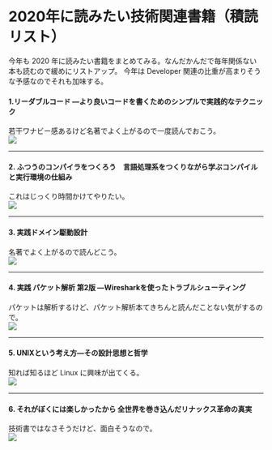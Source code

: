 # 2020年に読みたい技術関連書籍（積読リスト）


今年も 2020 年に読みたい書籍をまとめてみる。なんだかんだで毎年関係ない本も読むので緩めにリストアップ。
今年は Developer 関連の比重が高まりそうな予感なのでそれも加味する。

#### 1.リーダブルコード ―より良いコードを書くためのシンプルで実践的なテクニック
若干ワナビー感あるけど名著でよく上がるので一度読んでおこう。  
<a target="_blank"  href="https://www.amazon.co.jp/gp/product/4873115655/ref=as_li_tl?ie=UTF8&camp=247&creative=1211&creativeASIN=4873115655&linkCode=as2&tag=gutzeit110608-22&linkId=b9138eebd4ef359b959369ea80d63cd6"><img border="0" src="//ws-fe.amazon-adsystem.com/widgets/q?_encoding=UTF8&MarketPlace=JP&ASIN=4873115655&ServiceVersion=20070822&ID=AsinImage&WS=1&Format=_SL250_&tag=gutzeit110608-22" align="left"></a><img src="//ir-jp.amazon-adsystem.com/e/ir?t=gutzeit110608-22&l=am2&o=9&a=4873115655" width="1" height="1" border="0" alt="" style="border:none !important; margin:0px !important;" />
<br clear="left">

*****

#### 2. ふつうのコンパイラをつくろう　言語処理系をつくりながら学ぶコンパイルと実行環境の仕組み
これはじっくり時間かけてやりたい。  
<a target="_blank"  href="https://www.amazon.co.jp/gp/product/B06XZSH7Q9/ref=as_li_tl?ie=UTF8&camp=247&creative=1211&creativeASIN=B06XZSH7Q9&linkCode=as2&tag=gutzeit110608-22&linkId=b09b0cbaaa440d15d7eded4f0b733f7b"><img border="0" src="//ws-fe.amazon-adsystem.com/widgets/q?_encoding=UTF8&MarketPlace=JP&ASIN=B06XZSH7Q9&ServiceVersion=20070822&ID=AsinImage&WS=1&Format=_SL250_&tag=gutzeit110608-22" align="left"></a><img src="//ir-jp.amazon-adsystem.com/e/ir?t=gutzeit110608-22&l=am2&o=9&a=B06XZSH7Q9" width="1" height="1" border="0" alt="" style="border:none !important; margin:0px !important;" />
<br clear="left">

*****

#### 3. 実践ドメイン駆動設計
名著でよく上がるので読んどこう。  
<a target="_blank"  href="https://www.amazon.co.jp/gp/product/479813161X/ref=as_li_tl?ie=UTF8&camp=247&creative=1211&creativeASIN=479813161X&linkCode=as2&tag=gutzeit110608-22&linkId=b08fdc2a091bed3fcb13a9a1ea26ad02"><img border="0" src="//ws-fe.amazon-adsystem.com/widgets/q?_encoding=UTF8&MarketPlace=JP&ASIN=479813161X&ServiceVersion=20070822&ID=AsinImage&WS=1&Format=_SL250_&tag=gutzeit110608-22" align="left"></a><img src="//ir-jp.amazon-adsystem.com/e/ir?t=gutzeit110608-22&l=am2&o=9&a=479813161X" width="1" height="1" border="0" alt="" style="border:none !important; margin:0px !important;" />
<br clear="left">

*****

#### 4. 実践 パケット解析 第2版 ―Wiresharkを使ったトラブルシューティング
パケットは解析するけど、パケット解析本てきちんと読んだことない気がするので。  
<a target="_blank"  href="https://www.amazon.co.jp/gp/product/4873115698/ref=as_li_tl?ie=UTF8&camp=247&creative=1211&creativeASIN=4873115698&linkCode=as2&tag=gutzeit110608-22&linkId=d1a31beda3d2034af91f88381e0c7abd"><img border="0" src="//ws-fe.amazon-adsystem.com/widgets/q?_encoding=UTF8&MarketPlace=JP&ASIN=4873115698&ServiceVersion=20070822&ID=AsinImage&WS=1&Format=_SL250_&tag=gutzeit110608-22" align="left"></a><img src="//ir-jp.amazon-adsystem.com/e/ir?t=gutzeit110608-22&l=am2&o=9&a=4873115698" width="1" height="1" border="0" alt="" style="border:none !important; margin:0px !important;" />
<br clear="left">

*****

#### 5. UNIXという考え方―その設計思想と哲学
知れば知るほど Linux に興味が出てくる。  
<a target="_blank"  href="https://www.amazon.co.jp/gp/product/4274064069/ref=as_li_tl?ie=UTF8&camp=247&creative=1211&creativeASIN=4274064069&linkCode=as2&tag=gutzeit110608-22&linkId=ed06fd9c7be46f3930c724879f6f4b0b"><img border="0" src="//ws-fe.amazon-adsystem.com/widgets/q?_encoding=UTF8&MarketPlace=JP&ASIN=4274064069&ServiceVersion=20070822&ID=AsinImage&WS=1&Format=_SL250_&tag=gutzeit110608-22" align="left"></a>
<img src="//ir-jp.amazon-adsystem.com/e/ir?t=gutzeit110608-22&l=am2&o=9&a=4274064069" width="1" height="1" border="0" alt="" style="border:none !important; margin:0px !important;" align="left"/>
<br clear="left">

*****

#### 6. それがぼくには楽しかったから 全世界を巻き込んだリナックス革命の真実
技術書ではなさそうだけど、面白そうなので。  
<a target="_blank"  href="https://www.amazon.co.jp/gp/product/4796880011/ref=as_li_tl?ie=UTF8&camp=247&creative=1211&creativeASIN=4796880011&linkCode=as2&tag=gutzeit110608-22&linkId=9d9503ea9f3f24482783df2e17b285af"><img border="0" src="//ws-fe.amazon-adsystem.com/widgets/q?_encoding=UTF8&MarketPlace=JP&ASIN=4796880011&ServiceVersion=20070822&ID=AsinImage&WS=1&Format=_SL250_&tag=gutzeit110608-22" align="left"></a><img src="//ir-jp.amazon-adsystem.com/e/ir?t=gutzeit110608-22&l=am2&o=9&a=4796880011" width="1" height="1" border="0" alt="" style="border:none !important; margin:0px !important;" />
<br clear="left">
